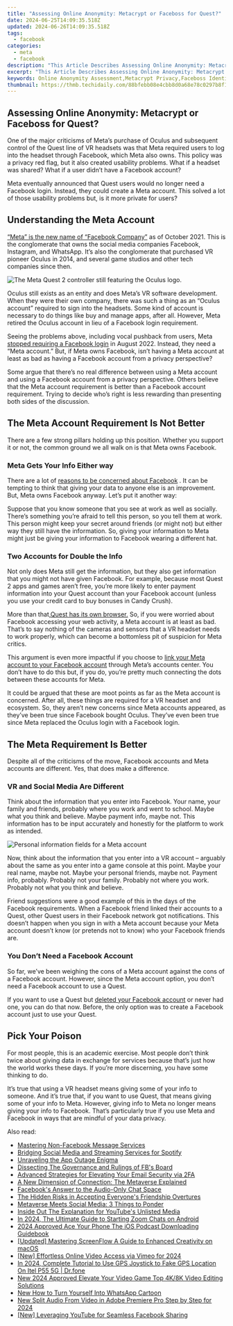 ```yaml
---
title: "Assessing Online Anonymity: Metacrypt or Faceboss for Quest?"
date: 2024-06-25T14:09:35.518Z
updated: 2024-06-26T14:09:35.518Z
tags:
  - facebook
categories:
  - meta
  - facebook
description: "This Article Describes Assessing Online Anonymity: Metacrypt or Faceboss for Quest?"
excerpt: "This Article Describes Assessing Online Anonymity: Metacrypt or Faceboss for Quest?"
keywords: Online Anonymity Assessment,Metacrypt Privacy,Faceboss Identity,Secure Browsing HQ,Digital Counter-Surveillance,Stealth Web Tools,Quest Anon Protection
thumbnail: https://thmb.techidaily.com/88bfebb08e4cbb8d0a68e78c0297b8f1e363343f342702915251fd121c5a13e0.jpg
---
```


## Assessing Online Anonymity: Metacrypt or Faceboss for Quest?

 One of the major criticisms of Meta’s purchase of Oculus and subsequent control of the Quest line of VR headsets was that Meta required users to log into the headset through Facebook, which Meta also owns. This policy was a privacy red flag, but it also created usability problems. What if a headset was shared? What if a user didn’t have a Facebook account?

 Meta eventually announced that Quest users would no longer need a Facebook login. Instead, they could create a Meta account. This solved a lot of those usability problems but, is it more private for users?

## Understanding the Meta Account

[“Meta” is the new name of “Facebook Company”](https://www.makeuseof.com/facebook-announced-meta-its-new-brand/) as of October 2021\. This is the conglomerate that owns the social media companies Facebook, Instagram, and WhatsApp. It’s also the conglomerate that purchased VR pioneer Oculus in 2014, and several game studios and other tech companies since then.

![The Meta Quest 2 controller still featuring the Oculus logo.](https://static1.makeuseofimages.com/wordpress/wp-content/uploads/2022/09/artifacts-of-oculus.jpg)

 Oculus still exists as an entity and does Meta’s VR software development. When they were their own company, there was such a thing as an “Oculus account” required to sign into the headsets. Some kind of account is necessary to do things like buy and manage apps, after all. However, Meta retired the Oculus account in lieu of a Facebook login requirement.

 Seeing the problems above, including vocal pushback from users, Meta [stopped requiring a Facebook login](https://www.meta.com/help/accounts/?utm%5Fsource=www.bing.com&utm%5Fmedium=dollyredirect) in August 2022\. Instead, they need a “Meta account.” But, if Meta owns Facebook, isn’t having a Meta account at least as bad as having a Facebook account from a privacy perspective?

 Some argue that there’s no real difference between using a Meta account and using a Facebook account from a privacy perspective. Others believe that the Meta account requirement is better than a Facebook account requirement. Trying to decide who’s right is less rewarding than presenting both sides of the discussion.

## The Meta Account Requirement Is Not Better

 There are a few strong pillars holding up this position. Whether you support it or not, the common ground we all walk on is that Meta owns Facebook.

### Meta Gets Your Info Either way

 There are a lot of [reasons to be concerned about Facebook](https://www.makeuseof.com/why-do-people-hate-facebook/) . It can be tempting to think that giving your data to anyone else is an improvement. But, Meta owns Facebook anyway. Let’s put it another way:

 Suppose that you know someone that you see at work as well as socially. There’s something you’re afraid to tell this person, so you tell them at work. This person might keep your secret around friends (or might not) but either way they still have the information. So, giving your information to Meta might just be giving your information to Facebook wearing a different hat.

### Two Accounts for Double the Info

 Not only does Meta still get the information, but they also get information that you might not have given Facebook. For example, because most Quest 2 apps and games aren’t free, you’re more likely to enter payment information into your Quest account than your Facebook account (unless you use your credit card to buy bonuses in Candy Crush).

 More than that,[Quest has its own browser.](https://www.makeuseof.com/how-to-get-started-with-quest-browser/) So, if you were worried about Facebook accessing your web activity, a Meta account is at least as bad. That’s to say nothing of the cameras and sensors that a VR headset needs to work properly, which can become a bottomless pit of suspicion for Meta critics.

 This argument is even more impactful if you choose to [link your Meta account to your Facebook account](https://www.oculus.com/blog/meta-accounts/) through Meta’s accounts center. You don’t have to do this but, if you do, you’re pretty much connecting the dots between these accounts for Meta.

 It could be argued that these are moot points as far as the Meta account is concerned. After all, these things are required for a VR headset and ecosystem. So, they aren’t new concerns since Meta accounts appeared, as they’ve been true since Facebook bought Oculus. They’ve even been true since Meta replaced the Oculus login with a Facebook login.

## The Meta Requirement Is Better

 Despite all of the criticisms of the move, Facebook accounts and Meta accounts are different. Yes, that does make a difference.

### VR and Social Media Are Different

 Think about the information that you enter into Facebook. Your name, your family and friends, probably where you work and went to school. Maybe what you think and believe. Maybe payment info, maybe not. This information has to be input accurately and honestly for the platform to work as intended.

![Personal information fields for a Meta account](https://static1.makeuseofimages.com/wordpress/wp-content/uploads/2022/09/How-much-do-you-share.jpg)

 Now, think about the information that you enter into a VR account – arguably about the same as you enter into a game console at this point. Maybe your real name, maybe not. Maybe your personal friends, maybe not. Payment info, probably. Probably not your family. Probably not where you work. Probably not what you think and believe.

 Friend suggestions were a good example of this in the days of the Facebook requirements. When a Facebook friend linked their accounts to a Quest, other Quest users in their Facebook network got notifications. This doesn’t happen when you sign in with a Meta account because your Meta account doesn’t know (or pretends not to know) who your Facebook friends are.

### You Don’t Need a Facebook Account

 So far, we’ve been weighing the cons of a Meta account against the cons of a Facebook account. However, since the Meta account option, you don’t need a Facebook account to use a Quest.

 If you want to use a Quest but [deleted your Facebook account](https://www.makeuseof.com/delete-facebook-on-android/) or never had one, you can do that now. Before, the only option was to create a Facebook account just to use your Quest.

## Pick Your Poison

 For most people, this is an academic exercise. Most people don’t think twice about giving data in exchange for services because that’s just how the world works these days. If you’re more discerning, you have some thinking to do.

 It’s true that using a VR headset means giving some of your info to someone. And it’s true that, if you want to use Quest, that means giving some of your info to Meta. However, giving info to Meta no longer means giving your info to Facebook. That’s particularly true if you use Meta and Facebook in ways that are mindful of your data privacy.


<ins class="adsbygoogle"
     style="display:block"
     data-ad-format="autorelaxed"
     data-ad-client="ca-pub-7571918770474297"
     data-ad-slot="1223367746"></ins>



<ins class="adsbygoogle"
     style="display:block"
     data-ad-client="ca-pub-7571918770474297"
     data-ad-slot="8358498916"
     data-ad-format="auto"
     data-full-width-responsive="true"></ins>

<span class="atpl-alsoreadstyle">Also read:</span>
<div><ul>
<li><a href="https://facebook.techidaily.com/mastering-non-facebook-message-services/"><u>Mastering Non-Facebook Message Services</u></a></li>
<li><a href="https://facebook.techidaily.com/bridging-social-media-and-streaming-services-for-spotify/"><u>Bridging Social Media and Streaming Services for Spotify</u></a></li>
<li><a href="https://facebook.techidaily.com/unraveling-the-app-outage-enigma/"><u>Unraveling the App Outage Enigma</u></a></li>
<li><a href="https://facebook.techidaily.com/dissecting-the-governance-and-rulings-of-fbs-board/"><u>Dissecting The Governance and Rulings of FB's Board</u></a></li>
<li><a href="https://facebook.techidaily.com/advanced-strategies-for-elevating-your-email-security-via-2fa/"><u>Advanced Strategies for Elevating Your Email Security via 2FA</u></a></li>
<li><a href="https://facebook.techidaily.com/a-new-dimension-of-connection-the-metaverse-explained/"><u>A New Dimension of Connection: The Metaverse Explained</u></a></li>
<li><a href="https://facebook.techidaily.com/facebooks-answer-to-the-audio-only-chat-space/"><u>Facebook's Answer to the Audio-Only Chat Space</u></a></li>
<li><a href="https://facebook.techidaily.com/the-hidden-risks-in-accepting-everyones-friendship-overtures/"><u>The Hidden Risks in Accepting Everyone's Friendship Overtures</u></a></li>
<li><a href="https://facebook.techidaily.com/metaverse-meets-social-media-3-things-to-ponder/"><u>Metaverse Meets Social Media: 3 Things to Ponder</u></a></li>
<li><a href="https://youtube-clips.techidaily.com/inside-out-the-explanation-for-youtubes-unlisted-media/"><u>Inside Out  The Explanation for YouTube's Unlisted Media</u></a></li>
<li><a href="https://some-guidance.techidaily.com/in-2024-the-ultimate-guide-to-starting-zoom-chats-on-android/"><u>In 2024, The Ultimate Guide to Starting Zoom Chats on Android</u></a></li>
<li><a href="https://extra-tips.techidaily.com/2024-approved-ace-your-phone-the-ios-podcast-downloading-guidebook/"><u>2024 Approved  Ace Your Phone  The iOS Podcast Downloading Guidebook</u></a></li>
<li><a href="https://video-capture.techidaily.com/updated-mastering-screenflow-a-guide-to-enhanced-creativity-on-macos/"><u>[Updated] Mastering ScreenFlow  A Guide to Enhanced Creativity on macOS</u></a></li>
<li><a href="https://vimeo-videos.techidaily.com/new-effortless-online-video-access-via-vimeo-for-2024/"><u>[New] Effortless Online Video Access via Vimeo for 2024</u></a></li>
<li><a href="https://review-topics.techidaily.com/in-2024-complete-tutorial-to-use-gps-joystick-to-fake-gps-location-on-itel-p55-5g-drfone-by-drfone-virtual-android/"><u>In 2024, Complete Tutorial to Use GPS Joystick to Fake GPS Location On Itel P55 5G | Dr.fone</u></a></li>
<li><a href="https://ai-video-tools.techidaily.com/new-2024-approved-elevate-your-video-game-top-4k8k-video-editing-solutions/"><u>New 2024 Approved Elevate Your Video Game Top 4K/8K Video Editing Solutions</u></a></li>
<li><a href="https://animation-videos.techidaily.com/new-how-to-turn-yourself-into-whatsapp-cartoon/"><u>New How to Turn Yourself Into WhatsApp Cartoon</u></a></li>
<li><a href="https://ai-video-editing.techidaily.com/new-split-audio-from-video-in-adobe-premiere-pro-step-by-step-for-2024/"><u>New Split Audio From Video in Adobe Premiere Pro Step by Step for 2024</u></a></li>
<li><a href="https://facebook-video-files.techidaily.com/new-leveraging-youtube-for-seamless-facebook-sharing/"><u>[New] Leveraging YouTube for Seamless Facebook Sharing</u></a></li>
</ul></div>

